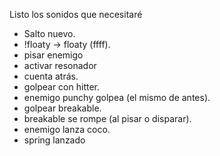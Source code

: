 Listo los sonidos que necesitaré

- Salto nuevo.
- !floaty -> floaty (ffff).
- pisar enemigo
- activar resonador
- cuenta atrás.
- golpear con hitter.
- enemigo punchy golpea (el mismo de antes).
- golpear breakable.
- breakable se rompe (al pisar o disparar).
- enemigo lanza coco.
- spring lanzado

